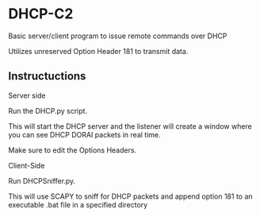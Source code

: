 # DHCP-C2
Basic server/client program to issue remote commands over DHCP

Utilizes unreserved Option Header 181 to transmit data.

## Instructuctions
Server side

   Run the DHCP.py script. 

   This will start the DHCP server and the listener will create a window where you can see DHCP DORAI packets in real time. 

   Make sure to edit the Options Headers.

Client-Side

   Run DHCPSniffer.py. 

   This will use SCAPY to sniff for DHCP packets and append option 181 to an executable .bat file in a specified directory
